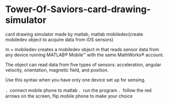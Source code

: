 # Tower-Of-Saviors-card-drawing-simulator
card drawing simulator made by matlab, matlab mobiledev(create mobiledev object to acquire data from iOS sensors)

m = mobiledev creates a mobiledev object m that reads sensor data from any device running MATLAB® Mobile™ with the same MathWorks® account. 

The object can read data from five types of sensors: acceleration, angular velocity, orientation, magnetic field, and position. 

Use this syntax when you have only one device set up for sensing.

．connect mobile phone to matlab
．run the program
．follow the red arrows on the screen, flip mobile phone to make your choice
